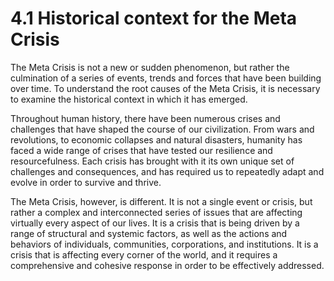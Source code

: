 # 4.1 Historical context for the Meta Crisis

The Meta Crisis is not a new or sudden phenomenon, but rather the culmination of a series of events, trends and forces that have been building over time. To understand the root causes of the Meta Crisis, it is necessary to examine the historical context in which it has emerged.

Throughout human history, there have been numerous crises and challenges that have shaped the course of our civilization. From wars and revolutions, to economic collapses and natural disasters, humanity has faced a wide range of crises that have tested our resilience and resourcefulness. Each crisis has brought with it its own unique set of challenges and consequences, and has required us to repeatedly adapt and evolve in order to survive and thrive.

The Meta Crisis, however, is different. It is not a single event or crisis, but rather a complex and interconnected series of issues that are affecting virtually every aspect of our lives. It is a crisis that is being driven by a range of structural and systemic factors, as well as the actions and behaviors of individuals, communities, corporations, and institutions. It is a crisis that is affecting every corner of the world, and it requires a comprehensive and cohesive response in order to be effectively addressed.